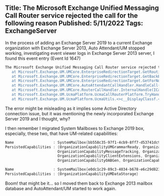 Title: The Microsoft Exchange Unified Messaging Call Router service rejected the call for the following reason
Published: 5/11/2022
Tags: ExchangeServer
---

In the process of adding an Exchange Server 2019 to a current Exchange organization with Exchange Server 2013, Auto Attendant/UM stopped working, investigating event viewer logs
in Exchange Server 2013 server, I found this event entry (Event Id 1647)

```powershell
The Microsoft Exchange Unified Messaging Call Router service rejected the call for the following reason: 15647;source="ex2013.contoso.net";reason="Access to Active Directory error occured." Microsoft.Exchange.UM.UMCore.CallRejectedException: The Mailbox server with the FQDN ex2019.contoso.net couldn't be located in Active Directory.
   at Microsoft.Exchange.UM.UMCore.EnterpriseRedirectionTarget.GetRoutingInformation(String serverFqdn, Boolean isSecuredCall, String& routingFqdn, Int32& routingPort)
   at Microsoft.Exchange.UM.UMCore.EnterpriseRedirectionTarget.GetBackEndBrickRedirectionTarget(ADUser user, IRoutingContext context)
   at Microsoft.Exchange.UM.UMCore.EnterpriseRedirectionTarget.GetForNonUserSpecificCall(OrganizationId orgId, IRoutingContext context)
   at Microsoft.Exchange.UM.UMCore.AutoAttendantCallHandler.HandleCall(CafeRoutingContext context)
   at Microsoft.Exchange.UM.UMCore.RouterCallHandler.InternalHandle(ICallHandler[] handlers, CafeRoutingContext context)
   at Microsoft.Exchange.UM.UcmaPlatform.UcmaCallRouterPlatform.TryHandleIncomingCall(CallReceivedEventArgs`1 args, Exception& error, Boolean& isDiagnosticCall)
   at Microsoft.Exchange.UM.UcmaPlatform.UcmaUtils.<>c__DisplayClassf.<ProcessPlatformRequestAndReportErrors>b__d()
```

The error might be misleading as it implies some Active Directory connection issue, but it was mentioning the newly incorporated Exchange Server 2019 and I thought, why?

I then remember I migrated System Mailboxes to Exchange 2019 box, especially, these two, that have UM-related capabilities:

```powershell
Name                  : SystemMailbox{bb558c35-97f1-4cb9-8ff7-d53741dc928c}
PersistedCapabilities : {OrganizationCapabilityUMGrammarReady, OrganizationCapabilityPstProvider,
                        OrganizationCapabilityMessageTracking, OrganizationCapabilityMailRouting,
                        OrganizationCapabilityClientExtensions, OrganizationCapabilityGMGen,
                        OrganizationCapabilityOABGen, OrganizationCapabilityUMGrammar}

Name                  : SystemMailbox{e0dc1c29-89c3-4034-b678-e6c29d823ed9}
PersistedCapabilities : {OrganizationCapabilityUMDataStorage}
```

Boom! that might be it... so I moved them back to Exchange 2013 mailbox database and AutoAttendant/UM started to work again.
